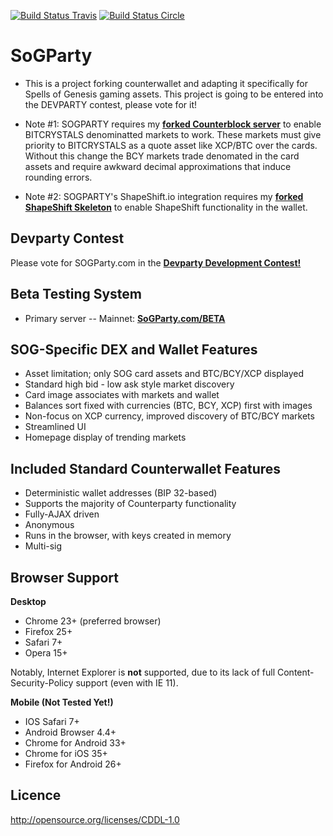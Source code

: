 [![Build Status Travis](https://travis-ci.org/CounterpartyXCP/counterwallet.svg?branch=develop)](https://travis-ci.org/CounterpartyXCP/counterwallet)
[![Build Status Circle](https://circleci.com/gh/CounterpartyXCP/counterwallet.svg?&style=shield)](https://circleci.com/gh/CounterpartyXCP/counterwallet)


SoGParty
================

- This is a project forking counterwallet and adapting it specifically for Spells of Genesis gaming assets. This project is going to be entered into the DEVPARTY contest, please vote for it!

- Note #1: SOGPARTY requires my **[forked Counterblock server](https://github.com/x-ETHeREAL-x/SOGPartyBlock)** to enable BITCRYSTALS denominatted markets to work. These markets must give priority to BITCRYSTALS as a quote asset like XCP/BTC over the cards. Without this change the BCY markets trade denomated in the card assets and require awkward decimal approximations that induce rounding errors. 

- Note #2: SOGPARTY's ShapeShift.io integration requires  my **[forked ShapeShift Skeleton](https://github.com/x-ETHeREAL-x/ShapeShift-Skeleton)** to enable ShapeShift functionality in the wallet. 

Devparty Contest 
-------------------

Please vote for SOGParty.com in the **[Devparty Development Contest!](http://counterparty.io/devparty/)**


Beta Testing System
-------------------

* Primary server -- Mainnet: **[SoGParty.com/BETA](https://sogparty.com/BETA)**


SOG-Specific DEX and Wallet Features
----------

- Asset limitation; only SOG card assets and BTC/BCY/XCP displayed
- Standard high bid - low ask style market discovery
- Card image associates with markets and wallet
- Balances sort fixed with currencies (BTC, BCY, XCP) first with images
- Non-focus on XCP currency, improved discovery of BTC/BCY markets
- Streamlined UI 
- Homepage display of trending markets



Included Standard Counterwallet Features
----------

- Deterministic wallet addresses (BIP 32-based)
- Supports the majority of Counterparty functionality
- Fully-AJAX driven
- Anonymous
- Runs in the browser, with keys created in memory
- Multi-sig

Browser Support
-------------------

**Desktop**

- Chrome 23+ (preferred browser)
- Firefox 25+
- Safari 7+
- Opera 15+

Notably, Internet Explorer is **not** supported, due to its lack of full Content-Security-Policy support (even with IE 11).

**Mobile (Not Tested Yet!)** 

- IOS Safari 7+
- Android Browser 4.4+
- Chrome for Android 33+
- Chrome for iOS 35+
- Firefox for Android 26+



Licence
-------------------

http://opensource.org/licenses/CDDL-1.0

